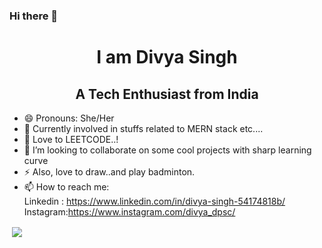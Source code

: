 

<!--
**divyadpsc/divyadpsc** is a ✨ _special_ ✨ repository because its `README.md` (this file) appears on your GitHub profile.

Here are some ideas to get you started:

- 🔭 I’m currently working on ...
- 🌱 I’m currently learning ...
- 👯 I’m looking to collaborate on ...
- 🤔 I’m looking for help with ...
- 💬 Ask me about ...
- 📫 How to reach me: ...
- 😄 Pronouns: ...
- ⚡ Fun fact: ...
-->

  ### Hi there 👋

<!--
**PrernaSingh587/PrernaSingh587** is a ✨ _special_ ✨ repository because its `README.md` (this file) appears on your GitHub profile.

Here are some ideas to get you started:

- 🔭 I’m currently working on ...
- 🌱 I’m currently learning ...
- 👯 I’m looking to collaborate on ...
- 🤔 I’m looking for help with ...
- 💬 Ask me about ...
- 📫 How to reach me: ...
- 😄 Pronouns: ...
- ⚡ Fun fact: ...
-->

<h1 align="center"> I am Divya Singh </h1>
<h2 align="center">A Tech Enthusiast from India</h2>

- 😄 Pronouns: She/Her
- 🌱 Currently involved in stuffs related to MERN stack etc....
- 🔭 Love to LEETCODE..!
- 👯 I’m looking to collaborate on some cool projects with sharp learning curve
- ⚡ Also, love to draw..and play badminton.
- 📫 How to reach me:  <br>
   Linkedin : https://www.linkedin.com/in/divya-singh-54174818b/
   <br>
  Instagram:https://www.instagram.com/divya_dpsc/

<p>&nbsp;<img align="center" src="https://github-readme-stats.vercel.app/api?username=divyadpsc&show_icons=true"/></p>
